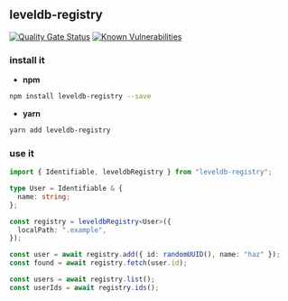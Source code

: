 ## leveldb-registry

[![Quality Gate Status](https://sonarcloud.io/api/project_badges/measure?project=viqueen_leveldb-registry&metric=alert_status)](https://sonarcloud.io/summary/new_code?id=viqueen_leveldb-registry)
[![Known Vulnerabilities](https://snyk.io/test/github/viqueen/leveldb-registry/badge.svg?targetFile=package.json)](https://snyk.io/test/github/viqueen/leveldb-registry?targetFile=package.json)

### install it

- **npm**

```bash
npm install leveldb-registry --save
```

- **yarn**

```bash
yarn add leveldb-registry
```

### use it

```typescript
import { Identifiable, leveldbRegistry } from "leveldb-registry";

type User = Identifiable & {
  name: string;
};

const registry = leveldbRegistry<User>({
  localPath: ".example",
});

const user = await registry.add({ id: randomUUID(), name: "haz" });
const found = await registry.fetch(user.id);

const users = await registry.list();
const userIds = await registry.ids();
```
